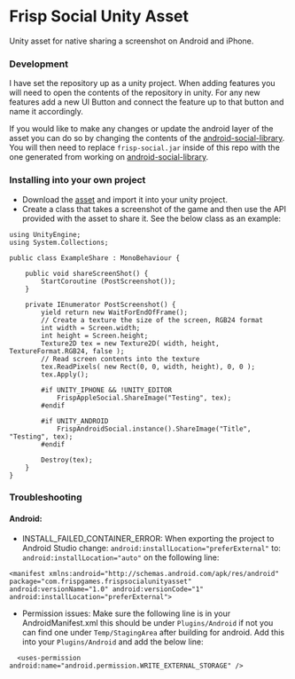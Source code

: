 # Frisp Social Unity Asset
Unity asset for native sharing a screenshot on Android and iPhone.

### Development

I have set the repository up as a unity project. When adding features you will need to open the contents of the repository in unity. For any new features add a new UI Button and connect the feature up to that button and name it accordingly.

If you would like to make any changes or update the android layer of the asset you can do so by changing the contents of the [android-social-library](https://github.com/frispgames/android-social-library). You will then need to replace ```frisp-social.jar``` inside of this repo with the one generated from working on [android-social-library](https://github.com/frispgames/android-social-library).

### Installing into your own project

* Download the [asset](https://github.com/frispgames/frisp-social-unity-asset/blob/master/package/frisp-social.unitypackage) and import it into your unity project.
* Create a class that takes a screenshot of the game and then use the API provided with the asset to share it. See the below class as an example:
```CSharp
using UnityEngine;
using System.Collections;

public class ExampleShare : MonoBehaviour {
	
	public void shareScreenShot() {
		StartCoroutine (PostScreenshot());
	}
	
	private IEnumerator PostScreenshot() {    
		yield return new WaitForEndOfFrame();
		// Create a texture the size of the screen, RGB24 format
		int width = Screen.width;
		int height = Screen.height;
		Texture2D tex = new Texture2D( width, height, TextureFormat.RGB24, false );
		// Read screen contents into the texture
		tex.ReadPixels( new Rect(0, 0, width, height), 0, 0 );
		tex.Apply();
		
		#if UNITY_IPHONE && !UNITY_EDITOR
			FrispAppleSocial.ShareImage("Testing", tex);
		#endif
		
		#if UNITY_ANDROID
			FrispAndroidSocial.instance().ShareImage("Title", "Testing", tex);
		#endif
		
		Destroy(tex);
	}
}
```
### Troubleshooting
#### Android:
* INSTALL_FAILED_CONTAINER_ERROR: When exporting the project to Android Studio change:
``` android:installLocation="preferExternal" ```
to:
``` android:installLocation="auto" ```
on the following line:
```
<manifest xmlns:android="http://schemas.android.com/apk/res/android" package="com.frispgames.frispsocialunityasset" android:versionName="1.0" android:versionCode="1" android:installLocation="preferExternal">
```
* Permission issues: Make sure the following line is in your AndroidManifest.xml this should be under ```Plugins/Android``` if not you can find one under ```Temp/StagingArea``` after building for android. Add this into your ```Plugins/Android``` and add the below line:
```
  <uses-permission android:name="android.permission.WRITE_EXTERNAL_STORAGE" />
```

